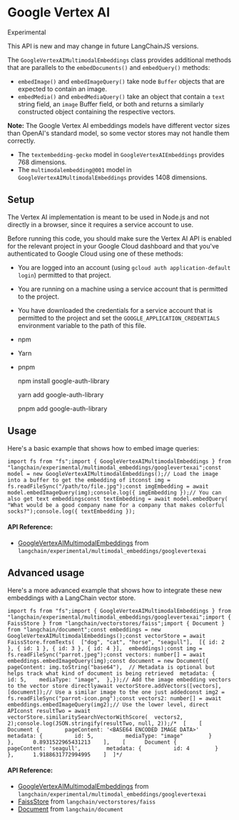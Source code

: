 Google Vertex AI
================

Experimental

This API is new and may change in future LangChainJS versions.

The `GoogleVertexAIMultimodalEmbeddings` class provides additional methods that are parallels to the `embedDocuments()` and `embedQuery()` methods:

*   `embedImage()` and `embedImageQuery()` take node `Buffer` objects that are expected to contain an image.
*   `embedMedia()` and `embedMediaQuery()` take an object that contain a `text` string field, an `image` Buffer field, or both and returns a similarly constructed object containing the respective vectors.

**Note:** The Google Vertex AI embeddings models have different vector sizes than OpenAI's standard model, so some vector stores may not handle them correctly.

*   The `textembedding-gecko` model in `GoogleVertexAIEmbeddings` provides 768 dimensions.
*   The `multimodalembedding@001` model in `GoogleVertexAIMultimodalEmbeddings` provides 1408 dimensions.

Setup[](#setup "Direct link to Setup")
---------------------------------------

The Vertex AI implementation is meant to be used in Node.js and not directly in a browser, since it requires a service account to use.

Before running this code, you should make sure the Vertex AI API is enabled for the relevant project in your Google Cloud dashboard and that you've authenticated to Google Cloud using one of these methods:

*   You are logged into an account (using `gcloud auth application-default login`) permitted to that project.
*   You are running on a machine using a service account that is permitted to the project.
*   You have downloaded the credentials for a service account that is permitted to the project and set the `GOOGLE_APPLICATION_CREDENTIALS` environment variable to the path of this file.

*   npm
*   Yarn
*   pnpm

    npm install google-auth-library

    yarn add google-auth-library

    pnpm add google-auth-library

Usage[](#usage "Direct link to Usage")
---------------------------------------

Here's a basic example that shows how to embed image queries:

    import fs from "fs";import { GoogleVertexAIMultimodalEmbeddings } from "langchain/experimental/multimodal_embeddings/googlevertexai";const model = new GoogleVertexAIMultimodalEmbeddings();// Load the image into a buffer to get the embedding of itconst img = fs.readFileSync("/path/to/file.jpg");const imgEmbedding = await model.embedImageQuery(img);console.log({ imgEmbedding });// You can also get text embeddingsconst textEmbedding = await model.embedQuery(  "What would be a good company name for a company that makes colorful socks?");console.log({ textEmbedding });

#### API Reference:

*   [GoogleVertexAIMultimodalEmbeddings](/docs/api/experimental_multimodal_embeddings_googlevertexai/classes/GoogleVertexAIMultimodalEmbeddings) from `langchain/experimental/multimodal_embeddings/googlevertexai`

Advanced usage[](#advanced-usage "Direct link to Advanced usage")
------------------------------------------------------------------

Here's a more advanced example that shows how to integrate these new embeddings with a LangChain vector store.

    import fs from "fs";import { GoogleVertexAIMultimodalEmbeddings } from "langchain/experimental/multimodal_embeddings/googlevertexai";import { FaissStore } from "langchain/vectorstores/faiss";import { Document } from "langchain/document";const embeddings = new GoogleVertexAIMultimodalEmbeddings();const vectorStore = await FaissStore.fromTexts(  ["dog", "cat", "horse", "seagull"],  [{ id: 2 }, { id: 1 }, { id: 3 }, { id: 4 }],  embeddings);const img = fs.readFileSync("parrot.jpeg");const vectors: number[] = await embeddings.embedImageQuery(img);const document = new Document({  pageContent: img.toString("base64"),  // Metadata is optional but helps track what kind of document is being retrieved  metadata: {    id: 5,    mediaType: "image",  },});// Add the image embedding vectors to the vector store directlyawait vectorStore.addVectors([vectors], [document]);// Use a similar image to the one just addedconst img2 = fs.readFileSync("parrot-icon.png");const vectors2: number[] = await embeddings.embedImageQuery(img2);// Use the lower level, direct APIconst resultTwo = await vectorStore.similaritySearchVectorWithScore(  vectors2,  2);console.log(JSON.stringify(resultTwo, null, 2));/*  [    [      Document {        pageContent: '<BASE64 ENCODED IMAGE DATA>'        metadata: {          id: 5,          mediaType: "image"        }      },      0.8931522965431213    ],    [      Document {        pageContent: 'seagull',        metadata: {          id: 4        }      },      1.9188631772994995    ]  ]*/

#### API Reference:

*   [GoogleVertexAIMultimodalEmbeddings](/docs/api/experimental_multimodal_embeddings_googlevertexai/classes/GoogleVertexAIMultimodalEmbeddings) from `langchain/experimental/multimodal_embeddings/googlevertexai`
*   [FaissStore](/docs/api/vectorstores_faiss/classes/FaissStore) from `langchain/vectorstores/faiss`
*   [Document](/docs/api/document/classes/Document) from `langchain/document`
